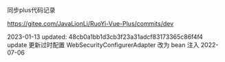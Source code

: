 同步plus代码记录

https://gitee.com/JavaLionLi/RuoYi-Vue-Plus/commits/dev

2023-01-13
updated: 48cb0a1bb1d3cb3f23a31adcf83173365c86f4f4 update 更新过时配置 WebSecurityConfigurerAdapter 改为 bean 注入 2022-07-06